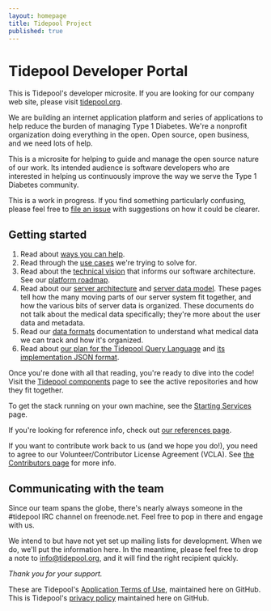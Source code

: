 ```yaml
---
layout: homepage
title: Tidepool Project
published: true
---
```


# Tidepool Developer Portal

This is Tidepool's developer microsite. If you are looking for our company web site, please visit [tidepool.org](https://tidepool.org).

We are building an internet application platform and series of applications to help reduce the burden of managing Type 1 Diabetes. We're a nonprofit organization doing everything in the open. Open source, open business, and we need lots of help.

This is a microsite for helping to guide and manage the open source nature of our work. Its intended audience is software developers who are interested in helping us continuously improve the way we serve the Type 1 Diabetes community.

This is a work in progress. If you find something particularly confusing, please feel free to [file an issue](https://github.com/tidepool-org/tidepool-org.github.io/issues) with suggestions on how it could be clearer.

## Getting started

1. Read about [ways you can help](how-to-help).
1. Read through the [use cases](use-cases) we're trying to solve for.
1. Read about the [technical vision](platform-overview) that informs our software architecture. See our [platform roadmap](platform-roadmap).
1. Read about our [server architecture](server-architecture) and [server data model](server-data-organization). These pages tell how the many moving parts of our server system fit together, and how the various bits of server data is organized. These documents do not talk about the medical data specifically; they're more about the user data and metadata.
1. Read our [data formats](data-model/v1) documentation to understand what medical data we can track and how it's organized.
1. Read about [our plan for the Tidepool Query Language](queries-and-notifications) and [its implementation JSON format](query-implementation).

Once you're done with all that reading, you're ready to dive into the code! Visit the [Tidepool components](tidepool-components) page to see the active repositories and how they fit together.

To get the stack running on your own machine, see the [Starting Services](starting-up-services) page.

If you're looking for reference info, check out [our references page](references).

If you want to contribute work back to us (and we hope you do!), you need to agree to our Volunteer/Contributor License Agreement (VCLA). See [the Contributors page](contributors) for more info.

## Communicating with the team

Since our team spans the globe, there's nearly always someone in the #tidepool IRC channel on freenode.net. Feel free to pop in there and engage with us.

We intend to but have not yet set up mailing lists for development. When we do, we'll put the information here. In the meantime, please feel free to drop a note to [info@tidepool.org](mailto://info@tidepool.org), and it will find the right recipient quickly.

*Thank you for your support.*

These are Tidepool's [Application Terms of Use](terms-of-use), maintained here on GitHub.
This is Tidepool's [privacy policy](privacy-policy) maintained here on GitHub.
